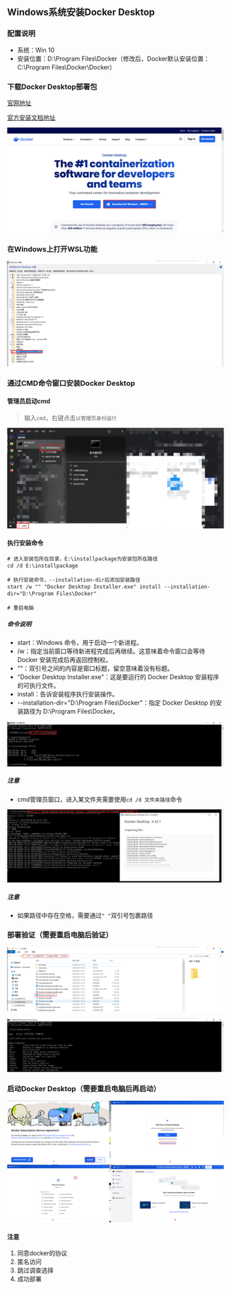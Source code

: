 ## Windows系统安装Docker Desktop

### 配置说明
* 系统：Win 10
* 安装位置：D:\Program Files\Docker（修改后，Docker默认安装位置：C:\Program Files\Docker\Docker）

### 下载Docker Desktop部署包
[官网地址](https://www.docker.com/products/docker-desktop)

[官方安装文档地址](https://docs.docker.com/desktop/install/windows-install/)

![官网下载安装包](../resource/docker/docker-win-官网下载安装包.png)

### 在Windows上打开WSL功能
![开启wsl功能](../resource/docker/docker-开启wsl功能.png)


### 通过CMD命令窗口安装Docker Desktop
#### 管理员启动cmd
> 输入`cmd`，右键点击`以管理员身份运行`

![管理员启动cmd窗口](../resource/docker/docker-win-管理员启动cmd窗口.png)

#### 执行安装命令
```shell
# 进入安装包所在目录，E:\installpackage为安装包所在路径
cd /d E:\installpackage

# 执行安装命令，--installation-dir后添加安装路径
start /w "" "Docker Desktop Installer.exe" install --installation-dir="D:\Program Files\Docker"

# 重启电脑
```
##### 命令说明
* start：Windows 命令，用于启动一个新进程。
* /w：指定当前窗口等待新进程完成后再继续。这意味着命令窗口会等待 Docker 安装完成后再返回控制权。
* ""：双引号之间的内容是窗口标题，留空意味着没有标题。
* "Docker Desktop Installer.exe"：这是要运行的 Docker Desktop 安装程序的可执行文件。
* install：告诉安装程序执行安装操作。
* --installation-dir="D:\Program Files\Docker"：指定 Docker Desktop 的安装路径为 D:\Program Files\Docker。

![修改路径](../resource/docker/docker-win-修改路径.png)
##### 注意
* cmd管理员窗口，进入某文件夹需要使用`cd /d 文件夹路径`命令

![通过命令安装docker](../resource/docker/docker-win-通过命令安装docker.png)
##### 注意
* 如果路径中存在空格，需要通过`" "`双引号包裹路径

### 部署验证（需要重启电脑后验证）
![部署验证](../resource/docker/docker-win-部署验证.png)

![cmd执行docker命令](../resource/docker/docker-win-cmd执行docker命令.png)

### 启动Docker Desktop（需要重启电脑后再启动）
![跳过登录](../resource/docker/docker-win-跳过登录.png)
#### 注意
1. 同意docker的协议
2. 匿名访问
3. 跳过调查选择
4. 成功部署
